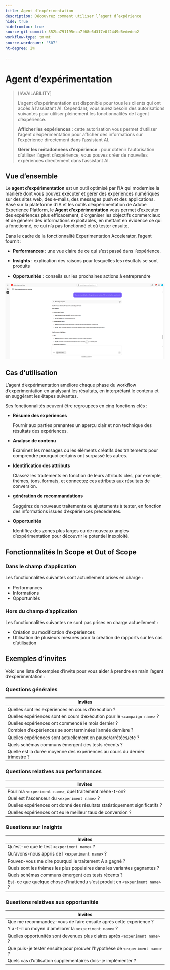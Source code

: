 ```yaml
---
title: Agent d’expérimentation
description: Découvrez comment utiliser l’agent d’expérience
hide: true
hidefromtoc: true
source-git-commit: 352ba791195eca7f68e6d317e0f2449d6ededeb2
workflow-type: tm+mt
source-wordcount: '507'
ht-degree: 2%

---
```


# Agent d’expérimentation

>[!AVAILABILITY]
>
>L’agent d’expérimentation est disponible pour tous les clients qui ont accès à l’assistant AI. Cependant, vous aurez besoin des autorisations suivantes pour utiliser pleinement les fonctionnalités de l’agent d’expérience.
>
>**Afficher les expériences** : cette autorisation vous permet d’utiliser l’agent d’expérimentation pour afficher des informations sur l’expérience directement dans l’assistant AI.
>
>**Gérer les métadonnées d’expérience** : pour obtenir l’autorisation d’utiliser l’agent d’expérience, vous pouvez créer de nouvelles expériences directement dans l’assistant AI.

## Vue d’ensemble

Le **agent d’expérimentation** est un outil optimisé par l’IA qui modernise la manière dont vous pouvez exécuter et gérer des expériences numériques sur des sites web, des e-mails, des messages push et des applications. Basé sur la plateforme d’IA et les outils d’expérimentation de Adobe Experience Platform, le **Agent d’expérimentation** vous permet d’exécuter des expériences plus efficacement, d’organiser les objectifs commerciaux et de générer des informations exploitables, en mettant en évidence ce qui a fonctionné, ce qui n’a pas fonctionné et où tester ensuite.

Dans le cadre de la fonctionnalité Experimentation Accelerator, l’agent fournit :

* **Performances** : une vue claire de ce qui s’est passé dans l’expérience.

* **Insights** : explication des raisons pour lesquelles les résultats se sont produits

* **Opportunités** : conseils sur les prochaines actions à entreprendre

![Exemple pour l’agent d’expérience](./images/experiment/experiment-agent.png)

## Cas d’utilisation

L’agent d’expérimentation améliore chaque phase du workflow d’expérimentation en analysant les résultats, en interprétant le contenu et en suggérant les étapes suivantes.

Ses fonctionnalités peuvent être regroupées en cinq fonctions clés :

* **Résumé des expériences**

  Fournir aux parties prenantes un aperçu clair et non technique des résultats des expériences.

* **Analyse de contenu**

  Examinez les messages ou les éléments créatifs des traitements pour comprendre pourquoi certains ont surpassé les autres.

* **Identification des attributs**

  Classez les traitements en fonction de leurs attributs clés, par exemple, thèmes, tons, formats, et connectez ces attributs aux résultats de conversion.

* **génération de recommandations**

  Suggérez de nouveaux traitements ou ajustements à tester, en fonction des informations issues d’expériences précédentes.

* **Opportunités**

  Identifiez des zones plus larges ou de nouveaux angles d’expérimentation pour découvrir le potentiel inexploité.

## Fonctionnalités In Scope et Out of Scope

### **Dans le champ d’application**

Les fonctionnalités suivantes sont actuellement prises en charge :

* Performances
* Informations
* Opportunités

### **Hors du champ d’application**

Les fonctionnalités suivantes ne sont pas prises en charge actuellement :

* Création ou modification d’expériences
* Utilisation de plusieurs mesures pour la création de rapports sur les cas d’utilisation

## Exemples d’invites

Voici une liste d’exemples d’invite pour vous aider à prendre en main l’agent d’expérimentation :

### Questions générales

| Invites |
|-|
| Quelles sont les expériences en cours d’exécution ? |
| Quelles expériences sont en cours d’exécution pour le `<campaign name>` ? |
| Quelles expériences ont commencé le mois dernier ? |
| Combien d’expériences se sont terminées l’année dernière ? |
| Quelles expériences sont actuellement en pause/arrêtées/etc ? |
| Quels schémas communs émergent des tests récents ? |
| Quelle est la durée moyenne des expériences au cours du dernier trimestre ? |

### Questions relatives aux performances

| Invites |
|-|
| Pour ma `<experiment name>`, quel traitement mène-t-on? |
| Quel est l&#39;ascenseur du `<experiment name>` ? |
| Quelles expériences ont donné des résultats statistiquement significatifs ? |
| Quelles expériences ont eu le meilleur taux de conversion ? |

### Questions sur Insights

| Invites |
|-|
| Qu’est-ce que le test `<experiment name>` ? |
| Qu&#39;avons-nous appris de l&#39;`<experiment name>` ? |
| Pouvez-vous me dire pourquoi le traitement A a gagné ? |
| Quels sont les thèmes les plus populaires dans les variantes gagnantes ? |
| Quels schémas communs émergent des tests récents ? |
| Est-ce que quelque chose d&#39;inattendu s&#39;est produit en `<experiment name>` ? |

### Questions relatives aux opportunités

| Invites |
|-|
| Que me recommandez-vous de faire ensuite après cette expérience ? |
| Y a-t-il un moyen d&#39;améliorer la `<experiment name>` ? |
| Quelles opportunités sont devenues plus claires après `<experiment name>` ? |
| Que puis-je tester ensuite pour prouver l’hypothèse de `<experiment name>` ? |
| Quels cas d’utilisation supplémentaires dois-je implémenter ? |
